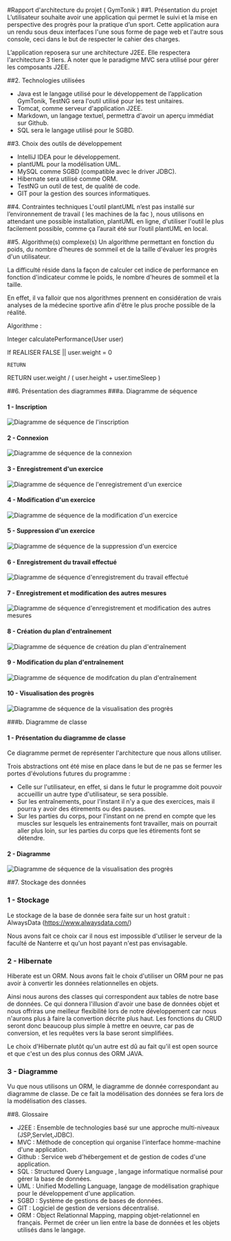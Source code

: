 #Rapport d'architecture du projet ( GymTonik )
##1. Présentation du projet
L’utilisateur souhaite avoir une application qui permet le suivi et la mise en perspective des progrès pour la pratique d’un sport. 
Cette application aura un rendu sous deux interfaces l'une sous forme de page web et l'autre sous console, ceci dans le but de respecter le cahier des charges.

L’application reposera sur une architecture J2EE.
Elle respectera l'architecture 3 tiers.
À noter que le paradigme MVC sera utilisé pour gérer les composants J2EE.

##2. Technologies utilisées
* Java est le langage utilisé pour le développement de l’application GymTonik, TestNG sera l'outil utilisé pour les test unitaires.
* Tomcat, comme serveur d'application J2EE.
* Markdown, un langage textuel, permettra d'avoir un aperçu immédiat sur Github.
* SQL sera le langage utilisé pour le SGBD.



##3. Choix des outils de développement
* IntelliJ IDEA pour le développement.
* plantUML pour la modélisation UML.
* MySQL comme SGBD (compatible avec le driver JDBC).
* Hibernate sera utilisé comme ORM.
* TestNG un outil de test, de qualité de code. 
* GIT pour la gestion des sources informatiques.


##4. Contraintes techniques
L'outil plantUML n’est pas installé sur l’environnement de travail ( les machines de la fac ), nous utilisons en attendant une possible installation, plantUML en ligne, d'utiliser l'outil le plus facilement possible, comme ça l’aurait été sur l’outil plantUML en local.

##5. Algorithme(s) complexe(s)
Un algorithme permettant en fonction du poids, du nombre d'heures de sommeil et de la taille d'évaluer les progrès d'un utilisateur. 

La difficulté réside dans la façon de calculer cet indice de performance en fonction d'indicateur comme le poids, le nombre d'heures de sommeil et la taille.

En effet, il va falloir que nos algorithmes prennent en considération de vrais analyses de la médecine sportive afin d'être le plus proche possible de la réalité.

Algorithme :

Integer calculatePerformance(User user)

  If REALISER FALSE || user.weight = 0
  
    RETURN
    
  RETURN user.weight / ( user.height + user.timeSleep )

##6. Présentation des diagrammes
###a. Diagramme de séquence

#### 1 - Inscription
![Diagramme de séquence de l'inscription](https://raw.githubusercontent.com/Miage-Paris-Ouest/m120142015-gymtonik/master/diagrams/images/Inscription.png)

#### 2 - Connexion
![Diagramme de séquence de la connexion](https://raw.githubusercontent.com/Miage-Paris-Ouest/m120142015-gymtonik/master/diagrams/images/Connexion.png)

#### 3 - Enregistrement d'un exercice 
![Diagramme de séquence de l'enregistrement d'un exercice](https://raw.githubusercontent.com/Miage-Paris-Ouest/m120142015-gymtonik/2cea2a6a9ae34fabe3372957f9f0892f2170b58b/diagrams/images/EnregistrementExercice.png)

#### 4 - Modification d'un exercice 
![Diagramme de séquence de la modification d'un exercice](https://raw.githubusercontent.com/Miage-Paris-Ouest/m120142015-gymtonik/master/diagrams/images/ModificationExercice.png)

#### 5 - Suppression d'un exercice 
![Diagramme de séquence de la suppression d'un exercice](https://raw.githubusercontent.com/Miage-Paris-Ouest/m120142015-gymtonik/master/diagrams/images/SuppressionExercice.png)

#### 6 - Enregistrement du travail effectué 
![Diagramme de séquence d'enregistrement du travail effectué](https://raw.githubusercontent.com/Miage-Paris-Ouest/m120142015-gymtonik/master/diagrams/images/EnregistrementTravailEffectue.png)

#### 7 - Enregistrement et modification des autres mesures 
![Diagramme de séquence d'enregistrement et modification des autres mesures](https://raw.githubusercontent.com/Miage-Paris-Ouest/m120142015-gymtonik/master/diagrams/images/EnregistrementAutresMesures.png)

#### 8 - Création du plan d'entraînement 
![Diagramme de séquence de création du plan d'entraînement](https://raw.githubusercontent.com/Miage-Paris-Ouest/m120142015-gymtonik/master/diagrams/images/CreationPlanEntrainement.png)

#### 9 - Modification du plan d'entraînement
![Diagramme de séquence de modifcation du plan d'entraînement](https://raw.githubusercontent.com/Miage-Paris-Ouest/m120142015-gymtonik/master/diagrams/images/ModificationPlanEntrainement.png)

#### 10 - Visualisation des progrès 
![Diagramme de séquence de la visualisation des progrès](https://github.com/Miage-Paris-Ouest/m120142015-gymtonik/raw/3572e507dfee0199ed3112e18ea06d3d930e99c1/diagrams/images/VisualisationProgres.png)

###b. Diagramme de classe

#### 1 - Présentation du diagramme de classe
Ce diagramme permet de représenter l'architecture que nous allons utiliser.

Trois abstractions ont été mise en place dans le but de ne pas se fermer les portes d'évolutions futures du programme :

* Celle sur l'utilisateur, en effet, si dans le futur le programme doit pouvoir accueillir un autre type d'utilisateur, se sera possible.
* Sur les entraînements, pour l'instant il n'y a que des exercices, mais il pourra y avoir des étirements ou des pauses.
* Sur les parties du corps, pour l'instant on ne prend en compte que les muscles sur lesquels les entrainements font travailler, mais on pourrait aller plus loin, sur les parties du corps que les étirements font se détendre.

#### 2 - Diagramme
![Diagramme de séquence de la visualisation des progrès](https://github.com/Miage-Paris-Ouest/m120142015-gymtonik/blob/master/diagrams/images/DiagrammeClasse.png)

##7. Stockage des données

### 1 - Stockage
Le stockage de la base de donnée sera faite sur un host gratuit : AlwaysData (https://www.alwaysdata.com/)

Nous avons fait ce choix car il nous est impossible d'utiliser le serveur de la faculté de Nanterre et qu'un host payant n'est pas envisagable.

### 2 - Hibernate
Hiberate est un ORM. Nous avons fait le choix d'utiliser un ORM pour ne pas avoir à convertir les données relationnelles en objets.

Ainsi nous aurons des classes qui correspondent aux tables de notre base de données. Ce qui donnera l'illusion d'avoir une base de données objet et nous offriras une meilleur flexibilité lors de notre développement car nous n'aurons plus à faire la convertion décrite plus haut.
Les fonctions du CRUD seront donc beaucoup plus simple à mettre en oeuvre, car pas de conversion, et les requêtes vers la base seront simplifiées.

Le choix d'Hibernate plutôt qu'un autre est dû au fait qu'il est open source et que c'est un des plus connus des ORM JAVA.

### 3 - Diagramme
Vu que nous utilisons un ORM, le diagramme de donnée correspondant au diagramme de classe. De ce fait la modélisation des données se fera lors de la modélisation des classes.

##8. Glossaire

* J2EE   : Ensemble de technologies basé sur une approche multi-niveaux (JSP,Servlet,JDBC).
* MVC    : Méthode de conception qui organise l'interface homme-machine d'une application. 
* Github : Service web d'hébergement et de gestion de codes d'une application.
* SQL    : Structured Query Language , langage informatique normalisé pour gérer la base de données. 
* UML    : Unified Modelling Language, langage de modélisation graphique pour le développement d'une application.
* SGBD   : Système de gestions de bases de données. 
* GIT    : Logiciel de gestion de versions décentralisé.
* ORM    : Object Relationnal Mapping, mapping objet-relationnel en français. Permet de créer un lien entre la base de données et les objets utilisés dans le langage.




